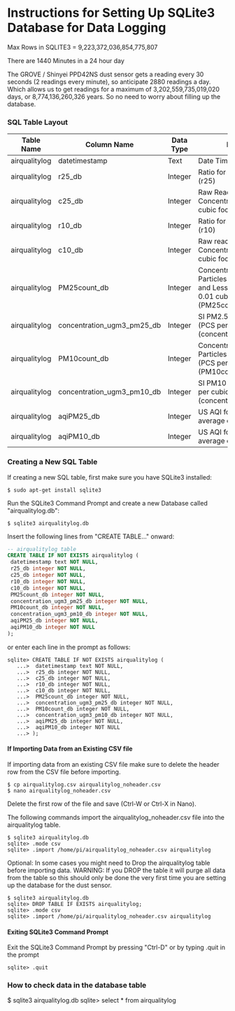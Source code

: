 # Instructions for Setting Up SQLite3 Database for Data Logging

Max Rows in SQLITE3 = 9,223,372,036,854,775,807

There are 1440 Minutes in a 24 hour day

The GROVE / Shinyei PPD42NS dust sensor gets a reading every 30 seconds (2 readings every minute), so anticipate 2880 readings a day. Which allows us to get readings for a maximum of 3,202,559,735,019,020 days, or 8,774,136,260,326 years. So no need to worry about filling up the database.

### SQL Table Layout

Table Name		|Column Name		            |Data Type			    |Description
--------------|---------------------------|-------------------|----------------------------------------------
airqualitylog	|datetimestamp			        |Text               |Date Time Stamp
airqualitylog	|r25_db                     |Integer            |Ratio for PM2.5 (P2 or Pin4) (r25)
airqualitylog	|c25_db                     |Integer            |Raw Readings of PM2.5 Concentration (PCS per 0.01 cubic foot) (c25)
airqualitylog	|r10_db                     |Integer            |Ratio for PM1.0 (P1 or Pin2) (r10)
airqualitylog	|c10_db                     |Integer            |Raw readings of PM1.0 Concentration (PCS  per 0.01 cubic foot) (c10)
airqualitylog	|PM25count_db               |Integer            |Concentration Count for Particles Greater than 1µg and Less than 2.5µ (PCS per 0.01 cubic foot) (PM25count = c10 - c25)
airqualitylog	|concentration_ugm3_pm25_db |Integer            |SI PM2.5 Concentration (PCS per cubic metre) (concentration_ugm3_pm25)
airqualitylog	|PM10count_db               |Integer            |Concentration Count for Particles greater than 2.5 µg (PCS per 0.01 cubic foot) (PM10count = c25)
airqualitylog	|concentration_ugm3_pm10_db |Integer            |SI PM10 Concentration (PCS per cubic metre)(concentration_ugm3_pm10)
airqualitylog	|aqiPM25_db                 |Integer            |US AQI for PM2.5 (Should be average of a 24h reading)
airqualitylog	|aqiPM10_db                 |Integer            |US AQI for PM10 (Should be average of a 24h reading)


### Creating a New SQL Table

If creating a new SQL table, first make sure you have SQLite3 installed:
```shell
$ sudo apt-get install sqlite3 
```

Run the SQLite3 Command Prompt and create a new Database called "airqualitylog.db":
```shell
$ sqlite3 airqualitylog.db 
```

Insert the following lines from "CREATE TABLE..." onward:
```SQL
-- airqualitylog table
CREATE TABLE IF NOT EXISTS airqualitylog (
 datetimestamp text NOT NULL,
 r25_db integer NOT NULL,
 c25_db integer NOT NULL,
 r10_db integer NOT NULL,
 c10_db integer NOT NULL,
 PM25count_db integer NOT NULL,
 concentration_ugm3_pm25_db integer NOT NULL,
 PM10count_db integer NOT NULL,
 concentration_ugm3_pm10_db integer NOT NULL,
 aqiPM25_db integer NOT NULL,
 aqiPM10_db integer NOT NULL
);
```

or enter each line in the prompt as follows:
```
sqlite> CREATE TABLE IF NOT EXISTS airqualitylog (
   ...>  datetimestamp text NOT NULL,
   ...>  r25_db integer NOT NULL,
   ...>  c25_db integer NOT NULL,
   ...>  r10_db integer NOT NULL,
   ...>  c10_db integer NOT NULL,
   ...>  PM25count_db integer NOT NULL,
   ...>  concentration_ugm3_pm25_db integer NOT NULL,
   ...>  PM10count_db integer NOT NULL,
   ...>  concentration_ugm3_pm10_db integer NOT NULL,
   ...>  aqiPM25_db integer NOT NULL,
   ...>  aqiPM10_db integer NOT NULL
   ...> );
```

#### If Importing Data from an Existing CSV file
If importing data from an existing CSV file make sure to delete the header row from the CSV file before importing.
```shell
$ cp airqualitylog.csv airqualitylog_noheader.csv
$ nano airqualitylog_noheader.csv
```
Delete the first row of the file and save (Ctrl-W or Ctrl-X in Nano).


The following commands import the airqualitylog_noheader.csv file into the airqualitylog table.

```shell
$ sqlite3 airqualitylog.db 
sqlite> .mode csv
sqlite> .import /home/pi/airqualitylog_noheader.csv airqualitylog
```

Optional: In some cases you might need to Drop the airqualitylog table before importing data. WARNING: If you DROP the table it will purge all data from the table so this should only be done the very first time you are setting up the database for the dust sensor.
```shell
$ sqlite3 airqualitylog.db 
sqlite> DROP TABLE IF EXISTS airqualitylog;
sqlite> .mode csv
sqlite> .import /home/pi/airqualitylog_noheader.csv airqualitylog
```


#### Exiting SQLite3 Command Prompt
Exit the SQLite3 Command Prompt by pressing "Ctrl-D" or by typing .quit in the prompt
```shell
sqlite> .quit
```

### How to check data in the database table
$ sqlite3 airqualitylog.db 
sqlite> select * from airqualitylog
```
